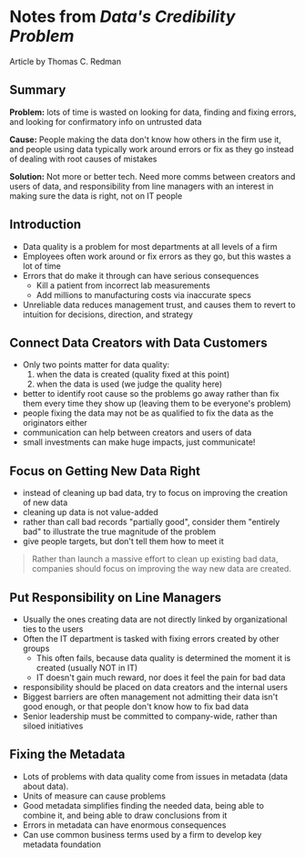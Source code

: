 # Notes from *Data's Credibility Problem* #
Article by Thomas C. Redman

## Summary ##
**Problem:** lots of time is wasted on looking for data,
finding and fixing errors, and looking for confirmatory
info on untrusted data

**Cause:** People making the data don't know how others in the firm use it, and
people using data typically work around errors or fix as they go instead of
dealing with root causes of mistakes

**Solution:** Not more or better tech.  Need more comms between creators and
users of data, and responsibility from line managers with an interest in making
sure the data is right, not on IT people

## Introduction ##
- Data quality is a problem for most departments at all levels of a firm
- Employees often work around or fix errors as they go, but this wastes a lot
of time
- Errors that do make it through can have serious consequences
  - Kill a patient from incorrect lab measurements
  - Add millions to manufacturing costs via inaccurate specs
- Unreliable data reduces management trust, and causes them to revert to
intuition for decisions, direction, and strategy

## Connect Data Creators with Data Customers ##
- Only two points matter for data quality:
  1. when the data is created (quality fixed at this point)
  2. when the data is used (we judge the quality here)
- better to identify root cause so the problems go away rather than fix them
every time they show up (leaving them to be everyone's problem)
- people fixing the data may not be as qualified to fix the data as the
originators either
- communication can help between creators and users of data
- small investments can make huge impacts, just communicate!

## Focus on Getting New Data Right ##
- instead of cleaning up bad data, try to focus on improving the creation of
new data
- cleaning up data is not value-added
- rather than call bad records "partially good", consider them "entirely bad"
to illustrate the true magnitude of the problem
- give people targets, but don't tell them how to meet it

> Rather than launch a massive effort to clean up existing bad data, companies
should focus on improving the way new data are created.

## Put Responsibility on Line Managers ##
- Usually the ones creating data are not directly linked by organizational
ties to the users
- Often the IT department is tasked with fixing errors created by other groups
  - This often fails, because data quality is determined the moment it is
  created (usually NOT in IT)
  - IT doesn't gain much reward, nor does it feel the pain for bad data
- responsibility should be placed on data creators and the internal users
- Biggest barriers are often management not admitting their data isn't good
enough, or that people don't know how to fix bad data
- Senior leadership must be committed to company-wide, rather than siloed
initiatives

## Fixing the Metadata ##
- Lots of problems with data quality come from issues in metadata (data about
  data).
- Units of measure can cause problems
- Good metadata simplifies finding the needed data, being able to combine it,
and being able to draw conclusions from it
- Errors in metadata can have enormous consequences
- Can use common business terms used by a firm to develop key metadata
foundation
